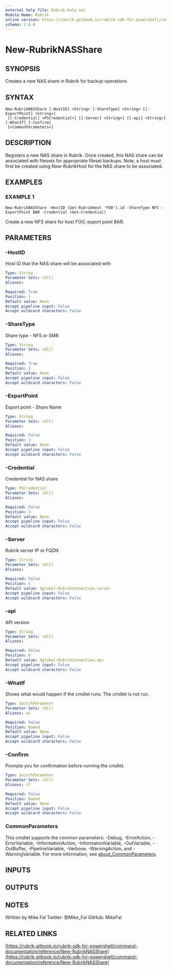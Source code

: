 ```yaml
---
external help file: Rubrik-help.xml
Module Name: Rubrik
online version: https://rubrik.gitbook.io/rubrik-sdk-for-powershell/command-documentation/reference/New-RubrikNASShare
schema: 2.0.0
---
```


# New-RubrikNASShare

## SYNOPSIS
Creates a new NAS share in Rubrik for backup operations

## SYNTAX

```
New-RubrikNASShare [-HostID] <String> [-ShareType] <String> [[-ExportPoint] <String>]
 [[-Credential] <PSCredential>] [[-Server] <String>] [[-api] <String>] [-WhatIf] [-Confirm]
 [<CommonParameters>]
```

## DESCRIPTION
Registers a new NAS share in Rubrik.
Once created, this NAS share can be associated with
filesets for appropriate fileset backups.
Note, a host must first be created using
New-RubrikHost for the NAS share to be associated.

## EXAMPLES

### EXAMPLE 1
```
New-RubrikNASShare -HostID (Get-RubrikHost 'FOO').id -ShareType NFS -ExportPoint BAR -Credential (Get-Credential)
```

Create a new NFS share for host FOO, export point BAR.

## PARAMETERS

### -HostID
Host ID that the NAS share will be associated with

```yaml
Type: String
Parameter Sets: (All)
Aliases:

Required: True
Position: 1
Default value: None
Accept pipeline input: False
Accept wildcard characters: False
```

### -ShareType
Share type - NFS or SMB

```yaml
Type: String
Parameter Sets: (All)
Aliases:

Required: True
Position: 2
Default value: None
Accept pipeline input: False
Accept wildcard characters: False
```

### -ExportPoint
Export point - Share Name

```yaml
Type: String
Parameter Sets: (All)
Aliases:

Required: False
Position: 3
Default value: None
Accept pipeline input: False
Accept wildcard characters: False
```

### -Credential
Credential for NAS share

```yaml
Type: PSCredential
Parameter Sets: (All)
Aliases:

Required: False
Position: 4
Default value: None
Accept pipeline input: False
Accept wildcard characters: False
```

### -Server
Rubrik server IP or FQDN

```yaml
Type: String
Parameter Sets: (All)
Aliases:

Required: False
Position: 5
Default value: $global:RubrikConnection.server
Accept pipeline input: False
Accept wildcard characters: False
```

### -api
API version

```yaml
Type: String
Parameter Sets: (All)
Aliases:

Required: False
Position: 6
Default value: $global:RubrikConnection.api
Accept pipeline input: False
Accept wildcard characters: False
```

### -WhatIf
Shows what would happen if the cmdlet runs.
The cmdlet is not run.

```yaml
Type: SwitchParameter
Parameter Sets: (All)
Aliases: wi

Required: False
Position: Named
Default value: None
Accept pipeline input: False
Accept wildcard characters: False
```

### -Confirm
Prompts you for confirmation before running the cmdlet.

```yaml
Type: SwitchParameter
Parameter Sets: (All)
Aliases: cf

Required: False
Position: Named
Default value: None
Accept pipeline input: False
Accept wildcard characters: False
```

### CommonParameters
This cmdlet supports the common parameters: -Debug, -ErrorAction, -ErrorVariable, -InformationAction, -InformationVariable, -OutVariable, -OutBuffer, -PipelineVariable, -Verbose, -WarningAction, and -WarningVariable. For more information, see [about_CommonParameters](http://go.microsoft.com/fwlink/?LinkID=113216).

## INPUTS

## OUTPUTS

## NOTES
Written by Mike Fal
Twitter: @Mike_Fal
GitHub: MikeFal

## RELATED LINKS

[https://rubrik.gitbook.io/rubrik-sdk-for-powershell/command-documentation/reference/New-RubrikNASShare](https://rubrik.gitbook.io/rubrik-sdk-for-powershell/command-documentation/reference/New-RubrikNASShare)

